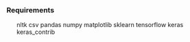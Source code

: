 <h3> Requirements </h3>
<ul>
nltk
csv
pandas
numpy
matplotlib
sklearn
tensorflow
keras
keras_contrib
</ul>
